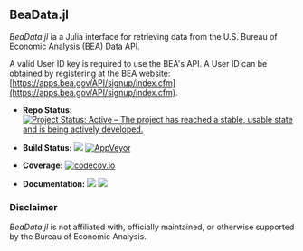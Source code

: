 ## BeaData.jl

*BeaData.jl* ia a Julia interface for retrieving data from the U.S. Bureau of Economic Analysis (BEA) Data API.

A valid User ID key is required to use the BEA's API. A User ID can be obtained by registering  at the BEA website: [https://apps.bea.gov/API/signup/index.cfm](https://apps.bea.gov/API/signup/index.cfm).

- **Repo Status:**
[![Project Status: Active – The project has reached a stable, usable state and is being actively developed.][repo-img]][repo-url]

- **Build Status:**
[![][travis-img]][travis-url] [![AppVeyor][appveyor-img]][appveyor-url]

- **Coverage:**
[![codecov.io][codecov-img]][codecov-url]

- **Documentation:**
[![][docs-stable-img]][docs-stable-url] [![][docs-dev-img]][docs-dev-url]

### Disclaimer
*BeaData.jl* is not affiliated with, officially maintained, or otherwise supported by the Bureau of Economic Analysis.

[docs-dev-img]: https://img.shields.io/badge/docs-dev-blue.svg
[docs-dev-url]: https://stephenbnicar.github.io/BeaData.jl/dev

[docs-stable-img]: https://img.shields.io/badge/docs-stable-blue.svg
[docs-stable-url]: https://stephenbnicar.github.io/BeaData.jl/stable

[travis-img]: https://travis-ci.org/stephenbnicar/BeaData.jl.svg?branch=master
[travis-url]: https://travis-ci.org/stephenbnicar/BeaData.jl

[appveyor-img]: https://ci.appveyor.com/api/projects/status/vs710r7oqax2b25m/branch/master?svg=true
[appveyor-url]: https://ci.appveyor.com/project/stephenbnicar/beadata-jl/branch/master

[codecov-img]: http://codecov.io/github/stephenbnicar/BeaData.jl/coverage.svg?branch=master
[codecov-url]: http://codecov.io/github/stephenbnicar/BeaData.jl?branch=master

[repo-img]: http://www.repostatus.org/badges/latest/active.svg
[repo-url]: http://www.repostatus.org/#active

